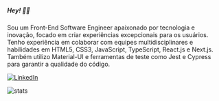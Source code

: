 <h5>Hey! 👊🏽</h5>

<p align="left"> 
Sou um Front-End Software Engineer apaixonado por tecnologia e inovação, focado em criar experiências excepcionais para os usuários. Tenho experiência em colaborar com equipes multidisciplinares e habilidades em HTML5, CSS3, JavaScript, TypeScript, React.js e Next.js. Também utilizo Material-UI e ferramentas de teste como Jest e Cypress para garantir a qualidade do código.
</p>

<p align="left">

  <a href="#" title="LinkedIn">
  <img src="https://img.shields.io/badge/-Linkedin-0e76a8?style=flat-square&logo=Linkedin&logoColor=white&link=https://www.linkedin.com/in/lucaskinoshita/" alt="LinkedIn"/></a>
</p>

![stats](https://github-readme-stats.vercel.app/api/top-langs/?username=LucasKinoshita&hide=html&layout=compact&theme=radical)
